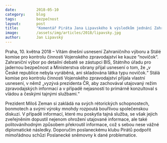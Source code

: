 ```yaml
---
date:         2018-05-10
category:     blog
tags:         bezpečnost
layout:       post
title:        "Komentář Piráta Jana Lipavského k výsledkům jednání Zahraničního výboru a komise pro kontrolu Vojenského zpravodajství"
image:        /assets/img/articles/2018/lipavsky.jpg
author:       Jan Lipavský
---
```


  
Praha, 10. května 2018 – Vítám dnešní usnesení Zahraničního výboru a Stálé komise pro kontrolu činnosti Vojenského zpravodajství ke kauze “novičok“. Zahraniční výbor po detailní debatě se zástupci BIS, Státního úřadu pro jadernou bezpečnost a Ministerstva obrany přijal usnesení o tom, že „v České republice nebyla vyráběná, ani skladována látka typu novičok.“ Stálá komise pro kontrolu činnosti Vojenského zpravodajství přijala vlastní usnesení, v němž „vyzývá prezidenta ČR, aby zachovával utajovaný režim zpravodajských informací a v případě nejasností to primárně konzultoval s vládou a českými tajnými službami.“
 
Prezident Miloš Zeman si zakládá na svých rétorických schopnostech, bonmotech a svými výroky mnohdy rozpoutá bouřlivou společenskou diskuzi. V případě informací, které mu poskytla tajná služba, se však jejich zveřejněním dopustil nejenom ohrožení utajované informace, ale také politováníhodným způsobem překroutil informace, což s sebou nese vážné diplomatické následky. Doporučím poslaneckému klubu Pirátů podpořit mimořádnou schůzi Poslanecké sněmovny k dané problematice.